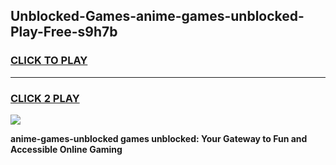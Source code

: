 
## Unblocked-Games-anime-games-unblocked-Play-Free-s9h7b
<h3>
<a href="https://premium76.site?title=anime-games-unblocked&ref=15A">CLICK TO PLAY</a></h3>
<hr>

<h3>
<a href="https://premium76.site?title=anime-games-unblocked&ref=15A">CLICK 2 PLAY</a>
  
</h3>

<a href="https://premium76.site?title=anime-games-unblocked&ref=15A"><img src="https://clearcache.store/games.png"></a>


**anime-games-unblocked games unblocked: Your Gateway to Fun and Accessible Online Gaming**
